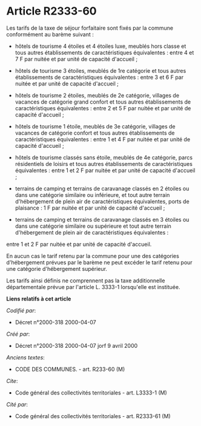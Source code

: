 # Article R2333-60

Les tarifs de la taxe de séjour forfaitaire sont fixés par la commune conformément au barème suivant :

- hôtels de tourisme 4 étoiles et 4 étoiles luxe, meublés hors classe et tous autres établissements de caractéristiques
équivalentes : entre 4 et 7 F par nuitée et par unité de capacité d'accueil ;

- hôtels de tourisme 3 étoiles, meublés de 1re catégorie et tous autres établissements de caractéristiques équivalentes :
entre 3 et 6 F par nuitée et par unité de capacité d'accueil ;

- hôtels de tourisme 2 étoiles, meublés de 2e catégorie, villages de vacances de catégorie grand confort et tous autres
établissements de caractéristiques équivalentes : entre 2 et 5 F par nuitée et par unité de capacité d'accueil ;

- hôtels de tourisme 1 étoile, meublés de 3e catégorie, villages de vacances de catégorie confort et tous autres
établissements de caractéristiques équivalentes : entre 1 et 4 F par nuitée et par unité de capacité d'accueil ;

- hôtels de tourisme classés sans étoile, meublés de 4e catégorie, parcs résidentiels de loisirs et tous autres
établissements de caractéristiques équivalentes : entre 1 et 2 F par nuitée et par unité de capacité d'accueil ;

- terrains de camping et terrains de caravanage classés en 2 étoiles ou dans une catégorie similaire ou inférieure, et tout
autre terrain d'hébergement de plein air de caractéristiques équivalentes, ports de plaisance : 1 F par nuitée et par unité
de capacité d'accueil ;

- terrains de camping et terrains de caravanage classés en 3 étoiles ou dans une catégorie similaire ou supérieure et tout
autre terrain d'hébergement de plein air de caractéristiques équivalentes :

entre 1 et 2 F par nuitée et par unité de capacité d'accueil.

En aucun cas le tarif retenu par la commune pour une des catégories d'hébergement prévues par le barème ne peut excéder le
tarif retenu pour une catégorie d'hébergement supérieur.

Les tarifs ainsi définis ne comprennent pas la taxe additionnelle départementale prévue par l'article L. 3333-1 lorsqu'elle
est instituée.

**Liens relatifs à cet article**

_Codifié par_:

  - Décret n°2000-318 2000-04-07

_Créé par_:

  - Décret n°2000-318 2000-04-07 jorf 9 avril 2000

_Anciens textes_:

  - CODE DES COMMUNES. - art. R233-60 (M)

_Cite_:

  - Code général des collectivités territoriales - art. L3333-1 (M)

_Cité par_:

  - Code général des collectivités territoriales - art. R2333-61 (M)
